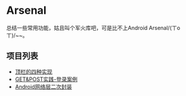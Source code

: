 # Arsenal
总结一些常用功能，姑且叫个军火库吧，可是比不上Android Arsenal/(ㄒoㄒ)/~~。

## 项目列表
- [顶栏的四种实现](https://github.com/chiahaolu/Arsenal/tree/master/topbar)
- [GET&POST实践-登录案例](https://github.com/chiahaolu/Arsenal/tree/master/loginqq)
- [Android网络层二次封装](https://github.com/chiahaolu/Arsenal/tree/master/volleydemo)

